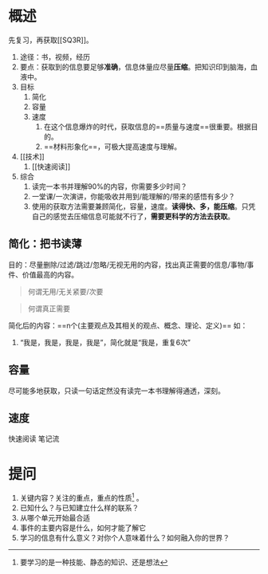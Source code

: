 # 概述
先复习，再获取[[SQ3R]]。
1. 途径：书，视频，经历
2. 要点：获取到的信息要足够**准确**，信息体量应尽量**压缩**。把知识印到脑海，血液中。
3. 目标
	1. 简化
	2. 容量
	3. 速度
		1. 在这个信息爆炸的时代，获取信息的==质量与速度==很重要。根据目的。
		2. ==材料形象化==，可极大提高速度与理解。
4. [[技术]]
	1. [[快速阅读]]
5. 综合
	1. 读完一本书并理解90%的内容，你需要多少时间？
	2. 一堂课/一次演讲，你能吸收并用到/能理解的/带来的感悟有多少？
	3. 使用的获取方法需要兼顾简化，容量，速度。**读得快、多，能压缩**。只凭自己的感觉去压缩信息可能就不行了，**需要更科学的方法去获取**。
## 简化：把书读薄
目的：尽量删除/过滤/跳过/忽略/无视无用的内容，找出真正需要的信息/事物/事件、价值最高的内容。

>何谓无用/无关紧要/次要

>何谓真正需要

简化后的内容：==n个(主要观点及其相关的观点、概念、理论、定义)== 
如：
1. “我是，我是，我是，我是”，简化就是“我是，重复6次”
## 容量
尽可能多地获取，只读一句话定然没有读完一本书理解得通透，深刻。
## 速度
快速阅读 
笔记流
# 提问
1. 关键内容？关注的重点，重点的性质[^1] 。
2. 已知什么？与已知建立什么样的联系？
3. 从哪个单元开始最合适
4. 事件的主要内容是什么，如何才能了解它
5. 学习的信息有什么意义？对你个人意味着什么？如何融入你的世界？


[^1]: 要学习的是一种技能、静态的知识、还是想法